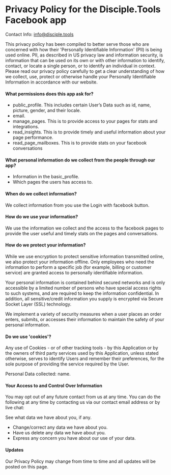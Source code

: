 # Privacy Policy for the Disciple.Tools Facebook app
Contact Info: info@disciple.tools

This privacy policy has been compiled to better serve those who are concerned with how their 'Personally Identifiable Information' (PII) is being used online. PII, as described in US privacy law and information security, is information that can be used on its own or with other information to identify, contact, or locate a single person, or to identify an individual in context. Please read our privacy policy carefully to get a clear understanding of how we collect, use, protect or otherwise handle your Personally Identifiable Information in accordance with our website.

#### What permissions does this app ask for?
- public_profile. This includes certain User’s Data such as id, name, picture, gender, and their locale.
- email.
- manage_pages. This is to provide access to your pages for stats and integrations.
- read_insights. This is to provide timely and useful information about your page performance.
- read_page_mailboxes. This is to provide stats on your facebook conversations

#### What personal information do we collect from the people through our app?
- Information in the basic_profile.
- Which pages the users has access to.

#### When do we collect information?
We collect information from you use the Login with facebook button.

#### How do we use your information?
We use the information we collect and the access to the facebook pages to provide the user useful and timely stats on the pages and conversations.

#### How do we protect your information?
While we use encryption to protect sensitive information transmitted online, we also protect your information offline. Only employees who need the information to perform a specific job (for example, billing or customer service) are granted access to personally identifiable information.

Your personal information is contained behind secured networks and is only accessible by a limited number of persons who have special access rights to such systems, and are required to keep the information confidential. In addition, all sensitive/credit information you supply is encrypted via Secure Socket Layer (SSL) technology.

We implement a variety of security measures when a user places an order enters, submits, or accesses their information to maintain the safety of your personal information.

#### Do we use 'cookies'?
Any use of Cookies - or of other tracking tools - by this Application or by the owners of third party services used by this Application, unless stated otherwise, serves to identify Users and remember their preferences, for the sole purpose of providing the service required by the User.

Personal Data collected: name.

#### Your Access to and Control Over Information
You may opt out of any future contact from us at any time. You can do the following at any time by contacting us via our contact email address or by live chat:

See what data we have about you, if any.
- Change/correct any data we have about you.
- Have us delete any data we have about you.
- Express any concern you have about our use of your data.

#### Updates
Our Privacy Policy may change from time to time and all updates will be posted on this page.
